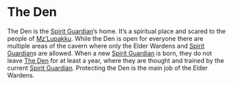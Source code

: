# The Den

The Den is the [Spirit Guardian](Spirit%20Guardian%2012475a22781a808d9aa0c2bac0158cad.md)’s home. It’s a spiritual place and scared to the people of [Mz’Lupakku](Mz%E2%80%99Lupakku%2012575a22781a8030a6b3ef34e94fc9b3.md). While the Den is open for everyone there are multiple areas of the cavern where only the Elder Wardens and [Spirit Guardian](Spirit%20Guardian%2012475a22781a808d9aa0c2bac0158cad.md)s are allowed. When a new [Spirit Guardian](Spirit%20Guardian%2012475a22781a808d9aa0c2bac0158cad.md) is born, they do not leave [The Den](The%20Den%2012675a22781a80a596c8ecd59225cd95.md) for at least a year, where they are thought and trained by the current [Spirit Guardian](Spirit%20Guardian%2012475a22781a808d9aa0c2bac0158cad.md). Protecting the Den is the main job of the Elder Wardens.